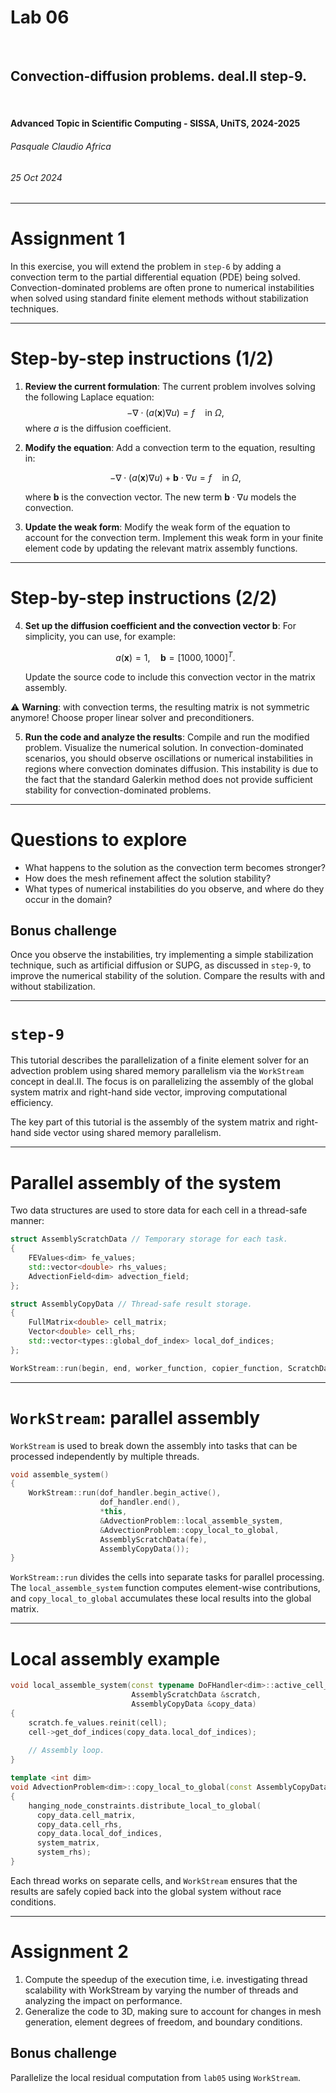 <!--
title: Lab 06
paginate: true

_class: titlepage
-->

# Lab 06
<br>

## Convection-diffusion problems. deal.II step-9.
<br>

#### Advanced Topic in Scientific Computing - SISSA, UniTS, 2024-2025

###### Pasquale Claudio Africa

###### 25 Oct 2024

---

# Assignment 1

In this exercise, you will extend the problem in `step-6` by adding a convection term to the partial differential equation (PDE) being solved. Convection-dominated problems are often prone to numerical instabilities when solved using standard finite element methods without stabilization techniques.

---

# Step-by-step instructions (1/2)

1. **Review the current formulation**:
   The current problem involves solving the following Laplace equation:
   $$
   -\nabla\cdot\left(a(\mathbf{x})\nabla u\right) = f \quad \text{in } \Omega,
   $$
   where $a$ is the diffusion coefficient.

2. **Modify the equation**:
   Add a convection term to the equation, resulting in:
   
   $$
   -\nabla\cdot\left(a(\mathbf{x})\nabla u\right) + \mathbf{b}\cdot \nabla u = f \quad \text{in } \Omega,
   $$

   where **b** is the convection vector. The new term $\mathbf{b}\cdot \nabla u$ models the convection.

3. **Update the weak form**:
   Modify the weak form of the equation to account for the convection term. Implement this weak form in your finite element code by updating the relevant matrix assembly functions.

---

# Step-by-step instructions (2/2)

4. **Set up the diffusion coefficient and the convection vector $\mathbf{b}$**:
   For simplicity, you can use, for example:
   
   $$
   a(\mathbf{x}) = 1, \quad \mathbf{b} = [1000, 1000]^T.
   $$
   
   Update the source code to include this convection vector in the matrix assembly.

:warning: **Warning**: with convection terms, the resulting matrix is not symmetric anymore! Choose proper linear solver and preconditioners.

5. **Run the code and analyze the results**:
   Compile and run the modified problem. Visualize the numerical solution. In convection-dominated scenarios, you should observe oscillations or numerical instabilities in regions where convection dominates diffusion. This instability is due to the fact that the standard Galerkin method does not provide sufficient stability for convection-dominated problems.

---

# Questions to explore
- What happens to the solution as the convection term becomes stronger?
- How does the mesh refinement affect the solution stability?
- What types of numerical instabilities do you observe, and where do they occur in the domain?

## Bonus challenge
Once you observe the instabilities, try implementing a simple stabilization technique, such as artificial diffusion or SUPG, as discussed in `step-9`, to improve the numerical stability of the solution. Compare the results with and without stabilization.

---

# `step-9`

This tutorial describes the parallelization of a finite element solver for an advection problem using shared memory parallelism via the `WorkStream` concept in deal.II. The focus is on parallelizing the assembly of the global system matrix and right-hand side vector, improving computational efficiency.

The key part of this tutorial is the assembly of the system matrix and right-hand side vector using shared memory parallelism.

---

# Parallel assembly of the system

Two data structures are used to store data for each cell in a thread-safe manner:

```cpp
struct AssemblyScratchData // Temporary storage for each task.
{
    FEValues<dim> fe_values;
    std::vector<double> rhs_values;
    AdvectionField<dim> advection_field;
};

struct AssemblyCopyData // Thread-safe result storage.
{
    FullMatrix<double> cell_matrix;
    Vector<double> cell_rhs;
    std::vector<types::global_dof_index> local_dof_indices;
};

WorkStream::run(begin, end, worker_function, copier_function, ScratchData(), CopyData());
```

---

# `WorkStream`: parallel assembly

`WorkStream` is used to break down the assembly into tasks that can be processed independently by multiple threads.

```cpp
void assemble_system()
{
    WorkStream::run(dof_handler.begin_active(),
                    dof_handler.end(),
                    *this,
                    &AdvectionProblem::local_assemble_system,
                    &AdvectionProblem::copy_local_to_global,
                    AssemblyScratchData(fe),
                    AssemblyCopyData());
}
```

`WorkStream::run` divides the cells into separate tasks for parallel processing. The `local_assemble_system` function computes element-wise contributions, and `copy_local_to_global` accumulates these local results into the global matrix.

---

# Local assembly example

```cpp
void local_assemble_system(const typename DoFHandler<dim>::active_cell_iterator &cell,
                           AssemblyScratchData &scratch,
                           AssemblyCopyData &copy_data)
{
    scratch.fe_values.reinit(cell);
    cell->get_dof_indices(copy_data.local_dof_indices);
    
    // Assembly loop.
}
```

```cpp
template <int dim>
void AdvectionProblem<dim>::copy_local_to_global(const AssemblyCopyData &copy_data)
{
    hanging_node_constraints.distribute_local_to_global(
      copy_data.cell_matrix,
      copy_data.cell_rhs,
      copy_data.local_dof_indices,
      system_matrix,
      system_rhs);
}
```

Each thread works on separate cells, and `WorkStream` ensures that the results are safely copied back into the global system without race conditions.

---

# Assignment 2

1. Compute the speedup of the execution time, i.e. investigating thread scalability with WorkStream by varying the number of threads and analyzing the impact on performance.
2. Generalize the code to 3D, making sure to account for changes in mesh generation, element degrees of freedom, and boundary conditions.

## Bonus challenge
Parallelize the local residual computation from `lab05` using `WorkStream`.
